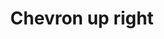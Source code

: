 ---
title: Chevron up right
tags:
icon: chevron-up-right
svg: '<svg xmlns="http://www.w3.org/2000/svg" width="24" height="24" fill="none" viewBox="0 0 24 24" stroke-width="1.5" stroke-linecap="round" stroke-linejoin="round" stroke="currentColor"><path d="M16.121 16.364V7.879H7.636"/></svg>'
---